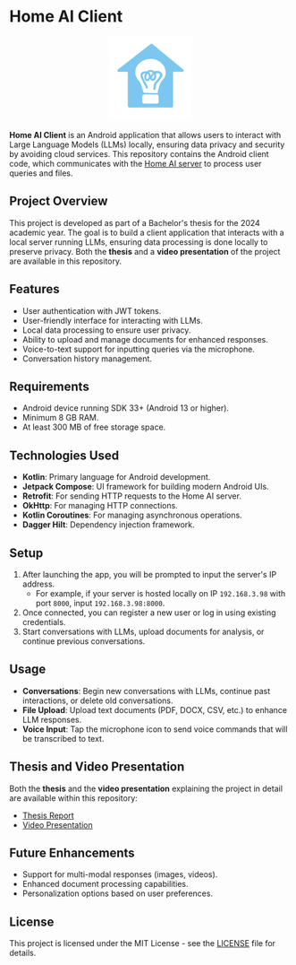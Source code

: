 # Home AI Client

<p align="center">
  <img src="./images/app_logo-cropped.png" alt="app logo" width="150" height="150">
</p>

**Home AI Client** is an Android application that allows users to interact with Large Language Models (LLMs) locally, ensuring data privacy and security by avoiding cloud services. This repository contains the Android client code, which communicates with the [Home AI server](https://github.com/thkox/home-ai-server/) to process user queries and files.

## Project Overview

This project is developed as part of a Bachelor's thesis for the 2024 academic year. The goal is to build a client application that interacts with a local server running LLMs, ensuring data processing is done locally to preserve privacy. Both the **thesis** and a **video presentation** of the project are available in this repository.


## Features

- User authentication with JWT tokens.
- User-friendly interface for interacting with LLMs.
- Local data processing to ensure user privacy.
- Ability to upload and manage documents for enhanced responses.
- Voice-to-text support for inputting queries via the microphone.
- Conversation history management.

## Requirements

- Android device running SDK 33+ (Android 13 or higher).
- Minimum 8 GB RAM.
- At least 300 MB of free storage space.

## Technologies Used

- **Kotlin**: Primary language for Android development.
- **Jetpack Compose**: UI framework for building modern Android UIs.
- **Retrofit**: For sending HTTP requests to the Home AI server.
- **OkHttp**: For managing HTTP connections.
- **Kotlin Coroutines**: For managing asynchronous operations.
- **Dagger Hilt**: Dependency injection framework.

## Setup

1. After launching the app, you will be prompted to input the server's IP address.
   - For example, if your server is hosted locally on IP `192.168.3.98` with port `8000`, input `192.168.3.98:8000`.
2. Once connected, you can register a new user or log in using existing credentials.
3. Start conversations with LLMs, upload documents for analysis, or continue previous conversations.

## Usage

- **Conversations**: Begin new conversations with LLMs, continue past interactions, or delete old conversations.
- **File Upload**: Upload text documents (PDF, DOCX, CSV, etc.) to enhance LLM responses.
- **Voice Input**: Tap the microphone icon to send voice commands that will be transcribed to text.

## Thesis and Video Presentation

Both the **thesis** and the **video presentation** explaining the project in detail are available within this repository:
- [Thesis Report](./docs/Thesis.pdf)
- [Video Presentation](./videos/Presentation.mp4)

## Future Enhancements

- Support for multi-modal responses (images, videos).
- Enhanced document processing capabilities.
- Personalization options based on user preferences.

## License

This project is licensed under the MIT License - see the [LICENSE](./LICENSE) file for details.

